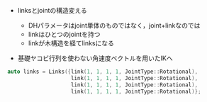 - linksとjointの構造変える
    - DHパラメータはjoint単体のものではなく，joint+linkなのでは
    - linkはひとつのjointを持つ
    - linkが木構造を経てlinksになる

- 基礎ヤコビ行列を使わない角速度ベクトルを用いたIKへ

```cpp
auto links = Links({link(1, 1, 1, 1, JointType::Rotational),
                    link(1, 1, 1, 1, JointType::Rotational),
                    link(1, 1, 1, 1, JointType::Rotational),
                    link(1, 1, 1, 1, JointType::Rotational)};
```